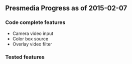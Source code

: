 ## Presmedia Progress as of 2015-02-07

### Code complete features
* Camera video input 
* Color box source
* Overlay video filter

### Tested features